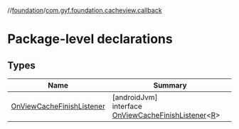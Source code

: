 //[foundation](../../index.md)/[com.gyf.foundation.cacheview.callback](index.md)

# Package-level declarations

## Types

| Name | Summary |
|---|---|
| [OnViewCacheFinishListener](-on-view-cache-finish-listener/index.md) | [androidJvm]<br>interface [OnViewCacheFinishListener](-on-view-cache-finish-listener/index.md)&lt;[R](-on-view-cache-finish-listener/index.md)&gt; |